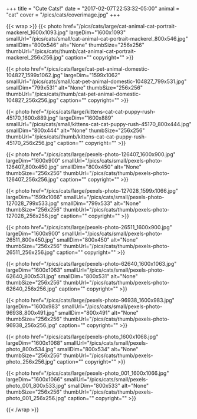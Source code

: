 +++
title = "Cute Cats!"
date = "2017-02-07T22:53:32-05:00"
animal = "cat"
cover = "/pics/cats/coverimage.jpg"
+++

{{< wrap >}}
{{< photo href="/pics/cats/large/cat-animal-cat-portrait-mackerel_1600x1093.jpg" largeDim="1600x1093" smallUrl="/pics/cats/small/cat-animal-cat-portrait-mackerel_800x546.jpg" smallDim="800x546" alt="None" thumbSize="256x256" thumbUrl="/pics/cats/thumb/cat-animal-cat-portrait-mackerel_256x256.jpg" caption="" copyright="" >}}

{{< photo href="/pics/cats/large/cat-pet-animal-domestic-104827_1599x1062.jpg" largeDim="1599x1062" smallUrl="/pics/cats/small/cat-pet-animal-domestic-104827_799x531.jpg" smallDim="799x531" alt="None" thumbSize="256x256" thumbUrl="/pics/cats/thumb/cat-pet-animal-domestic-104827_256x256.jpg" caption="" copyright="" >}}

{{< photo href="/pics/cats/large/kittens-cat-cat-puppy-rush-45170_1600x889.jpg" largeDim="1600x889" smallUrl="/pics/cats/small/kittens-cat-cat-puppy-rush-45170_800x444.jpg" smallDim="800x444" alt="None" thumbSize="256x256" thumbUrl="/pics/cats/thumb/kittens-cat-cat-puppy-rush-45170_256x256.jpg" caption="" copyright="" >}}

{{< photo href="/pics/cats/large/pexels-photo-126407_1600x900.jpg" largeDim="1600x900" smallUrl="/pics/cats/small/pexels-photo-126407_800x450.jpg" smallDim="800x450" alt="None" thumbSize="256x256" thumbUrl="/pics/cats/thumb/pexels-photo-126407_256x256.jpg" caption="" copyright="" >}}

{{< photo href="/pics/cats/large/pexels-photo-127028_1599x1066.jpg" largeDim="1599x1066" smallUrl="/pics/cats/small/pexels-photo-127028_799x533.jpg" smallDim="799x533" alt="None" thumbSize="256x256" thumbUrl="/pics/cats/thumb/pexels-photo-127028_256x256.jpg" caption="" copyright="" >}}

{{< photo href="/pics/cats/large/pexels-photo-26511_1600x900.jpg" largeDim="1600x900" smallUrl="/pics/cats/small/pexels-photo-26511_800x450.jpg" smallDim="800x450" alt="None" thumbSize="256x256" thumbUrl="/pics/cats/thumb/pexels-photo-26511_256x256.jpg" caption="" copyright="" >}}

{{< photo href="/pics/cats/large/pexels-photo-62640_1600x1063.jpg" largeDim="1600x1063" smallUrl="/pics/cats/small/pexels-photo-62640_800x531.jpg" smallDim="800x531" alt="None" thumbSize="256x256" thumbUrl="/pics/cats/thumb/pexels-photo-62640_256x256.jpg" caption="" copyright="" >}}

{{< photo href="/pics/cats/large/pexels-photo-96938_1600x983.jpg" largeDim="1600x983" smallUrl="/pics/cats/small/pexels-photo-96938_800x491.jpg" smallDim="800x491" alt="None" thumbSize="256x256" thumbUrl="/pics/cats/thumb/pexels-photo-96938_256x256.jpg" caption="" copyright="" >}}

{{< photo href="/pics/cats/large/pexels-photo_1600x1068.jpg" largeDim="1600x1068" smallUrl="/pics/cats/small/pexels-photo_800x534.jpg" smallDim="800x534" alt="None" thumbSize="256x256" thumbUrl="/pics/cats/thumb/pexels-photo_256x256.jpg" caption="" copyright="" >}}

{{< photo href="/pics/cats/large/pexels-photo_001_1600x1066.jpg" largeDim="1600x1066" smallUrl="/pics/cats/small/pexels-photo_001_800x533.jpg" smallDim="800x533" alt="None" thumbSize="256x256" thumbUrl="/pics/cats/thumb/pexels-photo_001_256x256.jpg" caption="" copyright="" >}}

{{< /wrap >}}